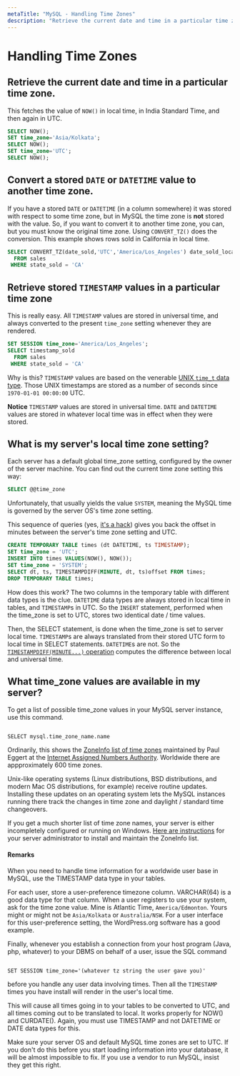 ```yaml
---
metaTitle: "MySQL - Handling Time Zones"
description: "Retrieve the current date and time in a particular time zone., Convert a stored `DATE` or `DATETIME` value to another time zone., Retrieve stored `TIMESTAMP` values in a particular time zone, What is my server's local time zone setting?, What time_zone values are available in my server?"
---
```


# Handling Time Zones



## Retrieve the current date and time in a particular time zone.


This fetches the value of `NOW()` in local time, in India Standard Time, and then again in UTC.

```sql
SELECT NOW();
SET time_zone='Asia/Kolkata'; 
SELECT NOW();
SET time_zone='UTC'; 
SELECT NOW();

```



## Convert a stored `DATE` or `DATETIME` value to another time zone.


If you have a stored `DATE` or `DATETIME` (in a column somewhere) it was stored with respect to some time zone, but in MySQL the time zone is **not** stored with the value.  So, if you want to convert it to another time zone, you can, but you must know the original time zone. Using `CONVERT_TZ()` does the conversion.  This example shows rows sold in California in local time.

```sql
SELECT CONVERT_TZ(date_sold,'UTC','America/Los_Angeles') date_sold_local
  FROM sales
 WHERE state_sold = 'CA'

```



## Retrieve stored `TIMESTAMP` values in a particular time zone


This is really easy. All `TIMESTAMP` values are stored in universal time, and always converted to the present `time_zone` setting whenever they are rendered.

```sql
SET SESSION time_zone='America/Los_Angeles'; 
SELECT timestamp_sold
  FROM sales
 WHERE state_sold = 'CA'

```

Why is this? `TIMESTAMP` values are based on the venerable [UNIX `time_t` data type](https://en.wikipedia.org/wiki/Unix_time). Those UNIX timestamps are stored as a number of seconds since `1970-01-01 00:00:00` UTC.

**Notice** `TIMESTAMP` values are stored in universal time. `DATE` and `DATETIME` values are stored in whatever local time was in effect when they were stored.



## What is my server's local time zone setting?


Each server has a default global time_zone setting, configured by the owner of the server machine. You can find out the current time zone setting this way:

```sql
SELECT @@time_zone

```

Unfortunately, that usually yields the value `SYSTEM`, meaning the MySQL time is governed by the server OS's time zone setting.

This sequence of queries (yes, [it's a hack](https://en.wikipedia.org/wiki/Kludge#Computer_science)) gives you back the offset in minutes between the server's time zone setting and UTC.

```sql
CREATE TEMPORARY TABLE times (dt DATETIME, ts TIMESTAMP);
SET time_zone = 'UTC';
INSERT INTO times VALUES(NOW(), NOW());
SET time_zone = 'SYSTEM';
SELECT dt, ts, TIMESTAMPDIFF(MINUTE, dt, ts)offset FROM times;
DROP TEMPORARY TABLE times;

```

How does this work? The two columns in the temporary table with different data types is the clue.  `DATETIME` data types are always stored in local time in tables, and `TIMESTAMP`s in UTC.  So the `INSERT` statement, performed when the time_zone is set to UTC, stores two identical date / time values.

Then, the SELECT statement, is done when the time_zone is set to server local time. `TIMESTAMP`s are always translated from their stored UTC form to local time in SELECT statements.  `DATETIME`s are not. So the [`TIMESTAMPDIFF(MINUTE...)` operation](https://dev.mysql.com/doc/refman/5.7/en/date-and-time-functions.html#function_timestampdiff) computes the difference between local and universal time.



## What time_zone values are available in my server?


To get a list of possible time_zone values in your MySQL server instance, use this command.

```

SELECT mysql.time_zone_name.name

```

Ordinarily, this shows the [ZoneInfo list of time zones](https://www.iana.org/time-zones) maintained by Paul Eggert at the [Internet Assigned Numbers Authority](https://www.iana.org/). Worldwide there are appproximately 600 time zones.

Unix-like operating systems (Linux distributions, BSD distributions, and modern Mac OS distributions, for example) receive routine updates. Installing these updates on an operating system lets the MySQL instances running there track the changes in time zone and daylight / standard time changeovers.

If you get a much shorter list of time zone names, your server is either incompletely configured or running on Windows.  [Here are instructions](https://dev.mysql.com/doc/refman/5.7/en/time-zone-support.html) for your server administrator to install and maintain the ZoneInfo list.



#### Remarks


When you need to handle time information for a worldwide user base in MySQL, use the TIMESTAMP data type in your tables.

For each user, store a user-preference timezone column. VARCHAR(64) is a good data type for that column. When a user registers to use your system, ask for the time zone value. Mine is Atlantic Time, `America/Edmonton`. Yours might or might not be `Asia/Kolkata` or `Australia/NSW`. For a user interface for this user-preference setting, the WordPress.org software has a good example.

Finally, whenever you establish a connection from your host program (Java, php, whatever) to your DBMS on behalf of a user, issue the SQL command

```

SET SESSION time_zone='(whatever tz string the user gave you)'

```

before you handle any user data involving times. Then all the `TIMESTAMP` times you have install will render in the user's local time.

This will cause all times going in to your tables to be converted to UTC, and all times coming out to be translated to local. It works properly for NOW() and CURDATE(). Again, you must use TIMESTAMP and not DATETIME or DATE data types for this.

Make sure your server OS and default MySQL time zones are set to UTC. If you don't do this before you start loading information into your database, it will be almost impossible to fix. If you use a vendor to run MySQL, insist they get this right.

